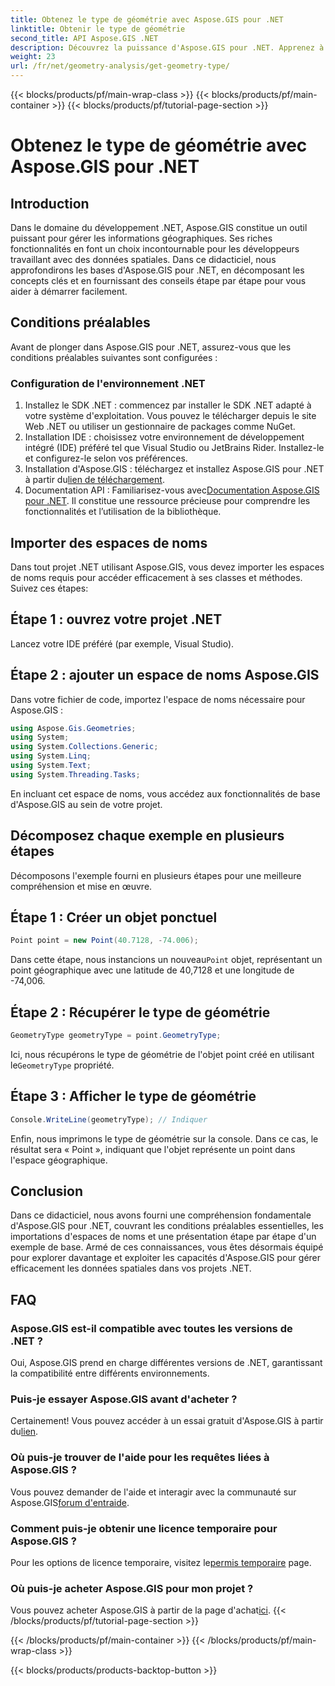 ```yaml
---
title: Obtenez le type de géométrie avec Aspose.GIS pour .NET
linktitle: Obtenir le type de géométrie
second_title: API Aspose.GIS .NET
description: Découvrez la puissance d'Aspose.GIS pour .NET. Apprenez à gérer efficacement les données spatiales dans vos projets .NET avec ce didacticiel complet.
weight: 23
url: /fr/net/geometry-analysis/get-geometry-type/
---
```


{{< blocks/products/pf/main-wrap-class >}}
{{< blocks/products/pf/main-container >}}
{{< blocks/products/pf/tutorial-page-section >}}

# Obtenez le type de géométrie avec Aspose.GIS pour .NET

## Introduction
Dans le domaine du développement .NET, Aspose.GIS constitue un outil puissant pour gérer les informations géographiques. Ses riches fonctionnalités en font un choix incontournable pour les développeurs travaillant avec des données spatiales. Dans ce didacticiel, nous approfondirons les bases d'Aspose.GIS pour .NET, en décomposant les concepts clés et en fournissant des conseils étape par étape pour vous aider à démarrer facilement.
## Conditions préalables
Avant de plonger dans Aspose.GIS pour .NET, assurez-vous que les conditions préalables suivantes sont configurées :
### Configuration de l'environnement .NET
1. Installez le SDK .NET : commencez par installer le SDK .NET adapté à votre système d'exploitation. Vous pouvez le télécharger depuis le site Web .NET ou utiliser un gestionnaire de packages comme NuGet.
2. Installation IDE : choisissez votre environnement de développement intégré (IDE) préféré tel que Visual Studio ou JetBrains Rider. Installez-le et configurez-le selon vos préférences.
3.  Installation d'Aspose.GIS : téléchargez et installez Aspose.GIS pour .NET à partir du[lien de téléchargement](https://releases.aspose.com/gis/net/).
4.  Documentation API : Familiarisez-vous avec[Documentation Aspose.GIS pour .NET](https://reference.aspose.com/gis/net/). Il constitue une ressource précieuse pour comprendre les fonctionnalités et l’utilisation de la bibliothèque.

## Importer des espaces de noms
Dans tout projet .NET utilisant Aspose.GIS, vous devez importer les espaces de noms requis pour accéder efficacement à ses classes et méthodes. Suivez ces étapes:
## Étape 1 : ouvrez votre projet .NET
Lancez votre IDE préféré (par exemple, Visual Studio).
## Étape 2 : ajouter un espace de noms Aspose.GIS
Dans votre fichier de code, importez l'espace de noms nécessaire pour Aspose.GIS :
```csharp
using Aspose.Gis.Geometries;
using System;
using System.Collections.Generic;
using System.Linq;
using System.Text;
using System.Threading.Tasks;
```
En incluant cet espace de noms, vous accédez aux fonctionnalités de base d'Aspose.GIS au sein de votre projet.
## Décomposez chaque exemple en plusieurs étapes
Décomposons l'exemple fourni en plusieurs étapes pour une meilleure compréhension et mise en œuvre.
## Étape 1 : Créer un objet ponctuel
```csharp
Point point = new Point(40.7128, -74.006);
```
 Dans cette étape, nous instancions un nouveau`Point` objet, représentant un point géographique avec une latitude de 40,7128 et une longitude de -74,006.
## Étape 2 : Récupérer le type de géométrie
```csharp
GeometryType geometryType = point.GeometryType;
```
 Ici, nous récupérons le type de géométrie de l'objet point créé en utilisant le`GeometryType` propriété.
## Étape 3 : Afficher le type de géométrie
```csharp
Console.WriteLine(geometryType); // Indiquer
```
Enfin, nous imprimons le type de géométrie sur la console. Dans ce cas, le résultat sera « Point », indiquant que l'objet représente un point dans l'espace géographique.

## Conclusion
Dans ce didacticiel, nous avons fourni une compréhension fondamentale d'Aspose.GIS pour .NET, couvrant les conditions préalables essentielles, les importations d'espaces de noms et une présentation étape par étape d'un exemple de base. Armé de ces connaissances, vous êtes désormais équipé pour explorer davantage et exploiter les capacités d'Aspose.GIS pour gérer efficacement les données spatiales dans vos projets .NET.
## FAQ
### Aspose.GIS est-il compatible avec toutes les versions de .NET ?
Oui, Aspose.GIS prend en charge différentes versions de .NET, garantissant la compatibilité entre différents environnements.
### Puis-je essayer Aspose.GIS avant d'acheter ?
 Certainement! Vous pouvez accéder à un essai gratuit d'Aspose.GIS à partir du[lien](https://releases.aspose.com/).
### Où puis-je trouver de l'aide pour les requêtes liées à Aspose.GIS ?
 Vous pouvez demander de l'aide et interagir avec la communauté sur Aspose.GIS[forum d'entraide](https://forum.aspose.com/c/gis/33).
### Comment puis-je obtenir une licence temporaire pour Aspose.GIS ?
 Pour les options de licence temporaire, visitez le[permis temporaire](https://purchase.aspose.com/temporary-license/) page.
### Où puis-je acheter Aspose.GIS pour mon projet ?
 Vous pouvez acheter Aspose.GIS à partir de la page d'achat[ici](https://purchase.aspose.com/buy).
{{< /blocks/products/pf/tutorial-page-section >}}

{{< /blocks/products/pf/main-container >}}
{{< /blocks/products/pf/main-wrap-class >}}

{{< blocks/products/products-backtop-button >}}
